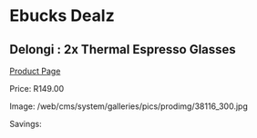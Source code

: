 
# Ebucks Dealz
## Delongi : 2x Thermal Espresso Glasses
[Product Page](https://www.ebucks.com/web/shop/productSelected.do?prodId=357815662&catId=714962196)

Price: R149.00

Image: /web/cms/system/galleries/pics/prodimg/38116_300.jpg

Savings: 


	